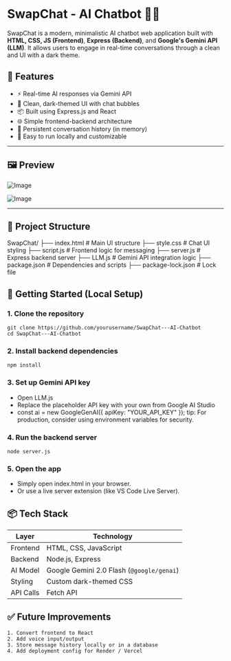 # SwapChat - AI Chatbot 💬🤖

SwapChat is a modern, minimalistic AI chatbot web application built with **HTML, CSS, JS (Frontend)**, **Express (Backend)**, and **Google's Gemini API (LLM)**. It allows users to engage in real-time conversations through a clean and UI with a dark theme.

## 🔧 Features

- ⚡ Real-time AI responses via Gemini API
- 🌙 Clean, dark-themed UI with chat bubbles
- 📦 Built using Express.js and React
- 🌐 Simple frontend-backend architecture
- 🧠 Persistent conversation history (in memory)
- 🚀 Easy to run locally and customizable

---

## 🖼️ Preview

![Image](https://github.com/user-attachments/assets/eaa0b784-7a82-4ce0-840b-5ae39ab81432)

![Image](https://github.com/user-attachments/assets/fbd5333d-49e0-47bb-850e-b9e6d119dd0c)

---

## 📁 Project Structure
SwapChat/
├── index.html # Main UI structure
├── style.css # Chat UI styling
├── script.js # Frontend logic for messaging
├── server.js # Express backend server
├── LLM.js # Gemini API integration logic
├── package.json # Dependencies and scripts
├── package-lock.json # Lock file

## 🚀 Getting Started (Local Setup)

### 1. Clone the repository

    git clone https://github.com/yourusername/SwapChat---AI-Chatbot
    cd SwapChat---AI-Chatbot


### 2. Install backend dependencies

    npm install



### 3. Set up Gemini API key

  - Open LLM.js
  - Replace the placeholder API key with your own from Google AI Studio
  - const ai = new GoogleGenAI({ apiKey: "YOUR_API_KEY" });
    tip: For production, consider using environment variables for security.


### 4. Run the backend server

    node server.js

### 5. Open the app

  - Simply open index.html in your browser.
  - Or use a live server extension (like VS Code Live Server).

## 📦 Tech Stack

| Layer     | Technology                                |
| --------- | ----------------------------------------- |
| Frontend  | HTML, CSS, JavaScript                     |
| Backend   | Node.js, Express                          |
| AI Model  | Google Gemini 2.0 Flash (`@google/genai`) |
| Styling   | Custom dark-themed CSS                    |
| API Calls | Fetch API                                 |


## ✅ Future Improvements
   
    1. Convert frontend to React 
    2. Add voice input/output
    3. Store message history locally or in a database
    4. Add deployment config for Render / Vercel







